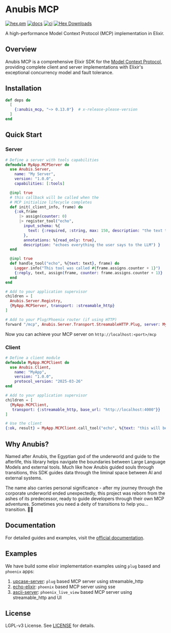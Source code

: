 # Anubis MCP

[![hex.pm](https://img.shields.io/hexpm/v/anubis_mcp.svg)](https://hex.pm/packages/anubis_mcp)
[![docs](https://img.shields.io/badge/hex-docs-blue.svg)](https://hexdocs.pm/anubis_mcp)
[![ci](https://github.com/zoedsoupe/anubis-mcp/actions/workflows/ci.yml/badge.svg)](https://github.com/zoedsoupe/anubis-mcp/actions/workflows/ci.yml)
[![Hex Downloads](https://img.shields.io/hexpm/dt/anubis_mcp)](https://hex.pm/packages/anubis_mcp)

A high-performance Model Context Protocol (MCP) implementation in Elixir.

## Overview

Anubis MCP is a comprehensive Elixir SDK for the [Model Context Protocol](https://spec.modelcontextprotocol.io/), providing complete client and server implementations with Elixir's exceptional concurrency model and fault tolerance.

## Installation

```elixir
def deps do
  [
    {:anubis_mcp, "~> 0.13.0"}  # x-release-please-version
  ]
end
```

## Quick Start

### Server

```elixir
# Define a server with tools capabilities
defmodule MyApp.MCPServer do
  use Anubis.Server,
    name: "My Server",
    version: "1.0.0",
    capabilities: [:tools]

  @impl true
  # this callback will be called when the
  # MCP initialize lifecycle completes
  def init(_client_info, frame) do
    {:ok,frame
      |> assign(counter: 0)
      |> register_tool("echo",
        input_schema: %{
          text: {:required, :string, max: 150, description: "the text to be echoed"}
        },
        annotations: %{read_only: true},
        description: "echoes everything the user says to the LLM") }
  end

  @impl true
  def handle_tool("echo", %{text: text}, frame) do
    Logger.info("This tool was called #{frame.assigns.counter + 1}")
    {:reply, text, assign(frame, counter: frame.assigns.counter + 1)}
  end
end

# Add to your application supervisor
children = [
  Anubis.Server.Registry,
  {MyApp.MCPServer, transport: :streamable_http}
]

# Add to your Plug/Phoenix router (if using HTTP)
forward "/mcp", Anubis.Server.Transport.StreamableHTTP.Plug, server: MyApp.MCPServer
```

Now you can achieve your MCP server on `http://localhost:<port>/mcp`

### Client

```elixir
# Define a client module
defmodule MyApp.MCPClient do
  use Anubis.Client,
    name: "MyApp",
    version: "1.0.0",
    protocol_version: "2025-03-26"
end

# Add to your application supervisor
children = [
  {MyApp.MCPClient,
   transport: {:streamable_http, base_url: "http://localhost:4000"}}
]

# Use the client
{:ok, result} = MyApp.MCPClient.call_tool("echo", %{text: "this will be echoed!"})
```

## Why Anubis?

Named after Anubis, the Egyptian god of the underworld and guide to the afterlife, this library helps navigate the boundaries between Large Language Models and external tools. Much like how Anubis guided souls through transitions, this SDK guides data through the liminal space between AI and external systems. 

The name also carries personal significance - after my journey through the corporate underworld ended unexpectedly, this project was reborn from the ashes of its predecessor, ready to guide developers through their own MCP adventures. Sometimes you need a deity of transitions to help you... transition. 🏳️‍⚧️

## Documentation

For detailed guides and examples, visit the [official documentation](https://hexdocs.pm/anubis_mcp).

## Examples

We have build some elixir implementation examples using `plug` based and `phoenix` apps:

1. [upcase-server](/priv/dev/upcase/README.md): `plug` based MCP server using streamable_http
2. [echo-elixir](/priv/dev/echo-elixir/README.md): `phoenix` based MCP server using sse
3. [ascii-server](/priv/dev/ascii/README.md): `phoenix_live_view` based MCP server using streamable_http and UI

## License

LGPL-v3 License. See [LICENSE](./LICENSE) for details.
